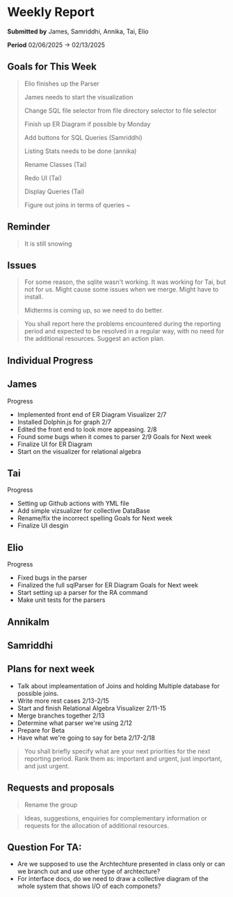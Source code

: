 Weekly Report
=============

**Submitted by** James, Samriddhi, Annika, Tai, Elio

**Period** 02/06/2025 → 02/13/2025

Goals for This Week
-------
> Elio finishes up the Parser
> 
> James needs to start the visualization
> 
> Change SQL file selector from file directory selector to file selector
> 
> Finish up ER Diagram if possible by Monday
> 
> Add buttons for SQL Queries (Samriddhi)
> 
> Listing Stats needs to be done (annika)
> 
> Rename Classes (Tai)
> 
> Redo UI (Tai) 
> 
> Display Queries (Tai)
> 
> Figure out joins in terms of queries ~ 
> 

Reminder
--------
> It is still snowing

Issues
------
> For some reason, the sqlite wasn't working. It was working for Tai, but not for us. Might cause some issues when we merge. Might have to install.
> 
> Midterms is coming up, so we need to do better.

> You shall report here the problems encountered during the reporting period and expected to be resolved in a regular way, with no need for the additional resources. Suggest an action plan.

Individual Progress 
-----------
## James
Progress
- Implemented front end of ER Diagram Visualizer 2/7
- Installed Dolphin.js for graph 2/7
- Edited the front end to look more appeasing. 2/8
- Found some bugs when it comes to parser 2/9
Goals for Next week
- Finalize UI for ER Diagram
- Start on the visualizer for relational algebra

## Tai
Progress
- Setting up Github actions with YML file
- Add simple vizsualizer for collective DataBase
- Rename/fix the incorrect spelling 
Goals for Next week
- Finalize UI desgin

## Elio
Progress
- Fixed bugs in the parser
- Finalized the full sqlParser for ER Diagram
Goals for Next week
- Start setting up a parser for the RA command
- Make unit tests for the parsers

## Annikalm

## Samriddhi

Plans for next week
-------------------
- Talk about impleamentation of Joins and holding Multiple database for possible joins.
- Write more rest cases 2/13-2/15
- Start and finish Relational Algebra Visualizer 2/11-15
- Merge branches together 2/13
- Determine what parser we're using 2/12
- Prepare for Beta
- Have what we're going to say for beta 2/17-2/18
> You shall briefly specify what are your next priorities for the next reporting period. Rank them as: important and urgent, just important, and just urgent.

Requests and proposals
----------------------
> Rename the group

> Ideas, suggestions, enquiries for complementary information or requests for the allocation of additional resources.

Question For TA:
----------------------
- Are we supposed to use the Archtechture presented in class only or can we branch out and use other type of archtecture?
- For interface docs, do we need to draw a collective diagram of the whole system that shows I/O of each componets?
